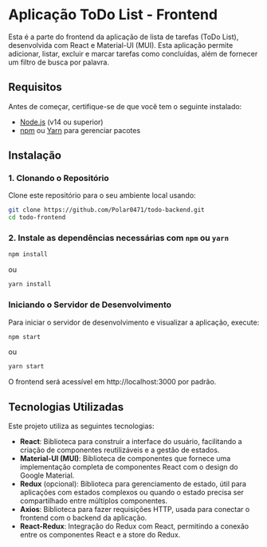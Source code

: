 # Aplicação ToDo List - Frontend

Esta é a parte do frontend da aplicação de lista de tarefas (ToDo List), desenvolvida com React e Material-UI (MUI). Esta aplicação permite adicionar, listar, excluir e marcar tarefas como concluídas, além de fornecer um filtro de busca por palavra.

## Requisitos

Antes de começar, certifique-se de que você tem o seguinte instalado:

- [Node.js](https://nodejs.org/) (v14 ou superior)
- [npm](https://www.npmjs.com/) ou [Yarn](https://yarnpkg.com/) para gerenciar pacotes

## Instalação

### 1. Clonando o Repositório

Clone este repositório para o seu ambiente local usando:

```bash
git clone https://github.com/Polar0471/todo-backend.git
cd todo-frontend
```

### 2. Instale as dependências necessárias com `npm` ou `yarn`
```bash
npm install
```
ou
```bash
yarn install
```

### Iniciando o Servidor de Desenvolvimento
Para iniciar o servidor de desenvolvimento e visualizar a aplicação, execute:
```bash
npm start
```
ou
```bash
yarn start
```
O frontend será acessível em http://localhost:3000 por padrão.

## Tecnologias Utilizadas

Este projeto utiliza as seguintes tecnologias:

- **React**: Biblioteca para construir a interface do usuário, facilitando a criação de componentes reutilizáveis e a gestão de estados.
- **Material-UI (MUI)**: Biblioteca de componentes que fornece uma implementação completa de componentes React com o design do Google Material.
- **Redux** (opcional): Biblioteca para gerenciamento de estado, útil para aplicações com estados complexos ou quando o estado precisa ser compartilhado entre múltiplos componentes.
- **Axios**: Biblioteca para fazer requisições HTTP, usada para conectar o frontend com o backend da aplicação.
- **React-Redux**: Integração do Redux com React, permitindo a conexão entre os componentes React e a store do Redux.
